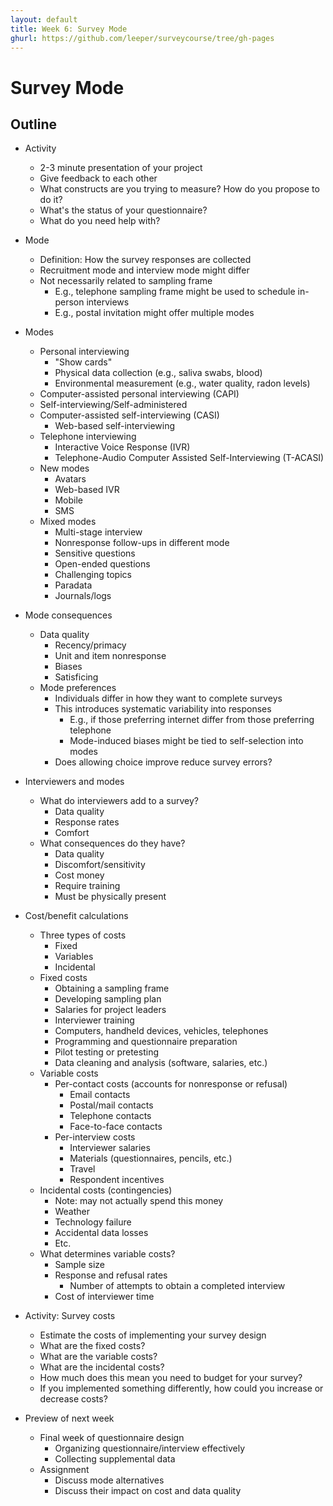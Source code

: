 ```yaml
---
layout: default
title: Week 6: Survey Mode
ghurl: https://github.com/leeper/surveycourse/tree/gh-pages
---
```


# Survey Mode #

## Outline ##

  - Activity
    - 2-3 minute presentation of your project
    - Give feedback to each other
    - What constructs are you trying to measure? How do you propose to do it?
    - What's the status of your questionnaire?
    - What do you need help with?

  - Mode
    - Definition: How the survey responses are collected
    - Recruitment mode and interview mode might differ
    - Not necessarily related to sampling frame
      - E.g., telephone sampling frame might be used to schedule in-person interviews
      - E.g., postal invitation might offer multiple modes
    
  - Modes
    - Personal interviewing
      - "Show cards"
      - Physical data collection (e.g., saliva swabs, blood)
      - Environmental measurement (e.g., water quality, radon levels)
    - Computer-assisted personal interviewing (CAPI)
    - Self-interviewing/Self-administered
    - Computer-assisted self-interviewing (CASI)
      - Web-based self-interviewing
    - Telephone interviewing
      - Interactive Voice Response (IVR)
      - Telephone-Audio Computer Assisted Self-Interviewing (T-ACASI)
    - New modes
      - Avatars
      - Web-based IVR
      - Mobile
      - SMS
    - Mixed modes
      - Multi-stage interview
      - Nonresponse follow-ups in different mode
      - Sensitive questions
      - Open-ended questions
      - Challenging topics
      - Paradata
      - Journals/logs
  
  - Mode consequences
    - Data quality
      - Recency/primacy
      - Unit and item nonresponse
      - Biases
      - Satisficing
    - Mode preferences
      - Individuals differ in how they want to complete surveys
      - This introduces systematic variability into responses
        - E.g., if those preferring internet differ from those preferring telephone
        - Mode-induced biases might be tied to self-selection into modes
      - Does allowing choice improve reduce survey errors?
    
  
  - Interviewers and modes
    - What do interviewers add to a survey?
      - Data quality
      - Response rates
      - Comfort
    - What consequences do they have?
      - Data quality
      - Discomfort/sensitivity
      - Cost money
      - Require training
      - Must be physically present
  
  - Cost/benefit calculations
    - Three types of costs
      - Fixed
      - Variables
      - Incidental
    - Fixed costs
      - Obtaining a sampling frame
      - Developing sampling plan
      - Salaries for project leaders
      - Interviewer training
      - Computers, handheld devices, vehicles, telephones
      - Programming and questionnaire preparation
      - Pilot testing or pretesting
      - Data cleaning and analysis (software, salaries, etc.)
    - Variable costs
      - Per-contact costs (accounts for nonresponse or refusal)
        - Email contacts
        - Postal/mail contacts
        - Telephone contacts
        - Face-to-face contacts
      - Per-interview costs
        - Interviewer salaries
        - Materials (questionnaires, pencils, etc.)
        - Travel
        - Respondent incentives
    - Incidental costs (contingencies)
      - Note: may not actually spend this money
      - Weather
      - Technology failure
      - Accidental data losses
      - Etc.
    - What determines variable costs?
      - Sample size
      - Response and refusal rates
        - Number of attempts to obtain a completed interview
      - Cost of interviewer time
  
  - Activity: Survey costs
    - Estimate the costs of implementing your survey design
    - What are the fixed costs?
    - What are the variable costs?
    - What are the incidental costs?
    - How much does this mean you need to budget for your survey?
    - If you implemented something differently, how could you increase or decrease costs? 

  - Preview of next week
    - Final week of questionnaire design
      - Organizing questionnaire/interview effectively
      - Collecting supplemental data
    - Assignment
      - Discuss mode alternatives
      - Discuss their impact on cost and data quality
    

